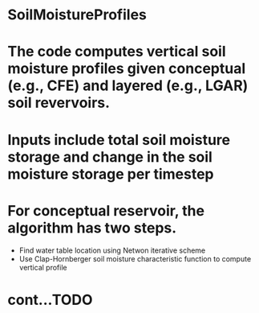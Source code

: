 # SoilMoistureProfiles
# The code computes vertical soil moisture profiles given conceptual **(e.g., CFE)** and layered **(e.g., LGAR)** soil revervoirs.
# Inputs include **total soil moisture storage** and change in the **soil moisture storage per timestep**
# For conceptual reservoir, the algorithm has two steps.
  * Find water table location using Netwon iterative scheme
  * Use Clap-Hornberger soil moisture characteristic function to compute vertical profile
# cont...TODO

